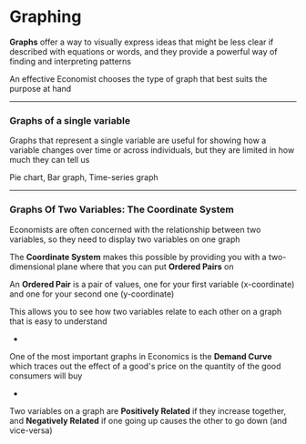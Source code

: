 # Graphing

**Graphs** offer a way to visually express ideas that might be less clear if described with equations or words, and they provide a powerful way of finding and interpreting patterns

An effective Economist chooses the type of graph that best suits the purpose at hand

***

### Graphs of a single variable

Graphs that represent a single variable are useful for showing how a variable changes over time or across individuals, but they are limited in how much they can tell us

Pie chart, Bar graph, Time-series graph

***

### Graphs Of Two Variables: The Coordinate System

Economists are often concerned with the relationship between two variables, so they need to display two variables on one graph

The **Coordinate System** makes this possible by providing you with a two-dimensional plane where that you can put **Ordered Pairs** on

An **Ordered Pair** is a pair of values, one for your first variable (x-coordinate) and one for your second one (y-coordinate)

This allows you to see how two variables relate to each other on a graph that is easy to understand

-

One of the most important graphs in Economics is the **Demand Curve** which traces out the effect of a good's price on the quantity of the good consumers will buy

-

Two variables on a graph are **Positively Related** if they increase together, and **Negatively Related** if one going up causes the other to go down (and vice-versa)
